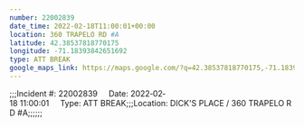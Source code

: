 ```yaml
---
number: 22002839
date_time: 2022-02-18T11:00:01+00:00
location: 360 TRAPELO RD #A
latitude: 42.38537818770175
longitude: -71.18393842651692
type: ATT BREAK
google_maps_link: https://maps.google.com/?q=42.38537818770175,-71.18393842651692
---
```


;;;Incident #: 22002839     Date: 2022‐02‐18 11:00:01     Type: ATT BREAK;;;Location: DICK'S PLACE / 360 TRAPELO RD #A;;;;;;
